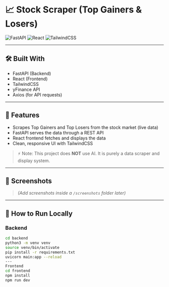 # 📈 Stock Scraper (Top Gainers & Losers)

![FastAPI](https://img.shields.io/badge/FastAPI-005571?style=for-the-badge&logo=fastapi)
![React](https://img.shields.io/badge/React-20232A?style=for-the-badge&logo=react)
![TailwindCSS](https://img.shields.io/badge/TailwindCSS-06B6D4?style=for-the-badge&logo=tailwindcss)

---

## 🛠️ Built With
- FastAPI (Backend)
- React (Frontend)
- TailwindCSS
- yFinance API
- Axios (for API requests)

---

## 🚀 Features
- Scrapes Top Gainers and Top Losers from the stock market (live data)
- FastAPI serves the data through a REST API
- React frontend fetches and displays the data
- Clean, responsive UI with TailwindCSS

> ⚡ Note: This project does **NOT** use AI. It is purely a data scraper and display system.

---

## 📸 Screenshots
> _(Add screenshots inside a `/screenshots` folder later)_

---

## 📂 How to Run Locally

### Backend
```bash
cd backend
python3 -m venv venv
source venv/bin/activate
pip install -r requirements.txt
uvicorn main:app --reload
---
Frontend
cd frontend
npm install
npm run dev

